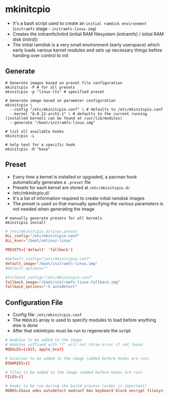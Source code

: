 # mkinitcpio

- It's a bash script used to create an `initial ramdisk environment` (`initramfs` stage - `initramfs-linux.img`)
- Creates the initramfs/initrd (initial RAM filesystem (initramfs) / initial RAM disk (initrd))
- The initial ramdisk is a very small environment (early userspace) which early loads various kernel modules and sets up necessary things before handing over control to init

## Generate

```shell
# Generate images based on preset file configuration
mkinitcpio -P # for all presets
mkinitcpio -p "linux-lts" # specified preset
```

```shell
# Generate image based on parameter configuration
mkinitcpio \
  --config "/etc/mkinitcpio.conf" \ # defaults to /etc/mkinitcpio.conf
  --kernel "6.0.12-arch1-1" \ # defaults to the current running (installed kernels can be found at /usr/lib/modules)
  --generate "/boot/initramfs-linux.img"
```

```shell
# list all available hooks
mkinitcpio -L

# help text for a specific hook
mkinitcpio -H "base"
```

## Preset

- Every time a kernel is installed or upgraded, a pacman hook automatically generates a `.preset` file
- Presets for each kernel are stored at `/etc/mkinitcpio.d/`
- /etc/mkinitcpio.d/
- It's a list of information required to create initial ramdisk images
- The preset is used so that manually specifying the various parameters is not needed when generating the image

```shell
# manually generate presets for all kernels
mkinitcpio install
```

```conf
# /etc/mkinitcpio.d/linux.preset
ALL_config="/etc/mkinitcpio.conf"
ALL_kver="/boot/vmlinuz-linux"

PRESETS=('default' 'fallback')

#default_config="/etc/mkinitcpio.conf"
default_image="/boot/initramfs-linux.img"
#default_options=""

#fallback_config="/etc/mkinitcpio.conf"
fallback_image="/boot/initramfs-linux-fallback.img"
fallback_options="-S autodetect"
```

## Configuration File

- Config file: `/etc/mkinitcpio.conf`
- The `MODULES` array is used to specify modules to load before anything else is done
- After that mkinitcpio must be run to regenerate the script

```conf
# modules to be added to the image
# modules suffixed with "?" will not throw error if not found
MODULES=(i915, apple_bce?)

# binaries to be added to the image (added before hooks are run)
BINARIES=()

# files to be added to the image (added before hooks are run)
FILES=()

# hooks to be run during the build process (order is important)
HOOKS=(base udev autodetect modconf kms keyboard block encrypt filesystems fsck)
```
